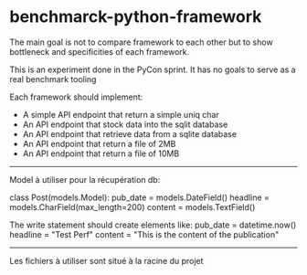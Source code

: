 # benchmarck-python-framework

The main goal is not to compare framework to each other but to show bottleneck and specificities of each framework.

This is an experiment done in the PyCon sprint. It has no goals to serve as a real benchmark tooling

Each framework should implement:
- A simple API endpoint that return a simple uniq char
- An API endpoint that stock data into the sqlit database
- An API endpoint that retrieve data from a sqlite database
- An API endpoint that return a file of 2MB
- An API endpoint that return a file of 10MB

-------------------- 

Model à utiliser pour la récupération db:

class Post(models.Model):
    pub_date = models.DateField()
    headline = models.CharField(max_length=200)
    content = models.TextField()

The write statement should create elements like:
pub_date = datetime.now()
headline = "Test Perf"
content = "This is the content of the publication"

-----------

Les fichiers à utiliser sont situé à la racine du projet

